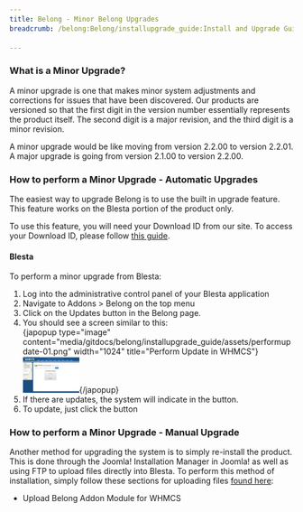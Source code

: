 ```yaml
---
title: Belong - Minor Belong Upgrades
breadcrumb: /belong:Belong/installupgrade_guide:Install and Upgrade Guide/minor:Minor Belong Upgrades/

---
```


### What is a Minor Upgrade?

A minor upgrade is one that makes minor system adjustments and corrections for issues that have been discovered.  Our products are versioned so that the first digit in the version number essentially represents the product itself.  The second digit is a major revision, and the third digit is a minor revision.

A minor upgrade would be like moving from version 2.2.00 to version 2.2.01.  A major upgrade is going from version 2.1.00 to version 2.2.00.

### How to perform a Minor Upgrade - Automatic Upgrades

The easiest way to upgrade Belong is to use the built in upgrade feature.  This feature works on the Blesta portion of the product only.

To use this feature, you will need your Download ID from our site.  To access your Download ID, please follow [this guide](jblesta/howtoguides/accessdownloadid.md).

#### Blesta

To perform a minor upgrade from Blesta:

1. Log into the administrative control panel of your Blesta application
2. Navigate to Addons > Belong on the top menu
3. Click on the Updates button in the Belong page.
4. You should see a screen similar to this: <br />{japopup type="image" content="media/gitdocs/belong/installupgrade_guide/assets/performupdate-01.png" width="1024" title="Perform Update in WHMCS"}<img src="assets/performupdate-01.png" width="100px" />{/japopup}
5. If there are updates, the system will indicate in the button.
6. To update, just click the button


### How to perform a Minor Upgrade - Manual Upgrade

Another method for upgrading the system is to simply re-install the product.  This is done through the Joomla! Installation Manager in Joomla! as well as using FTP to upload files directly into Blesta.  To perform this method of installation, simply follow these sections for uploading files [found here](jblesta/installupgrade_guide/newinstalls.md):

* Upload Belong Addon Module for WHMCS